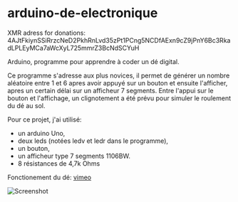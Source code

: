 # arduino-de-electronique  
XMR adress for donations: 4AJtFkiynSSiRrzcNeD2PkhRnLvd35zPt1PCng5NCDfAExn9cZ9jPnY6Bc3RkadLPLEyMCa7aWcXyL725mmrZ3BcNdSCYuH  
  
Arduino, programme pour apprendre à coder un dé digital.

Ce programme s'adresse aux plus novices, il permet de générer un nombre aléatoire entre 1 et 6 apres avoir appuyé sur un bouton et ensuite l'afficher, apres un certain délai sur un afficheur 7 segments. Entre l'appui sur le bouton et l'affichage, un clignotement a été prévu pour simuler le roulement du dé au sol. 

Pour ce projet, j'ai utilisé:
- un arduino Uno,
- deux leds (notées ledv et ledr dans le programme),
- un bouton,
- un afficheur type 7 segments 1106BW.
- 8 résistances de 4,7k Ohms

Fonctionement du dé:
[vimeo](https://player.vimeo.com/video/1079563685?h=a48b0efd05&amp;title=0&amp)

![Screenshot](IMG_20200630_115815.jpg)
